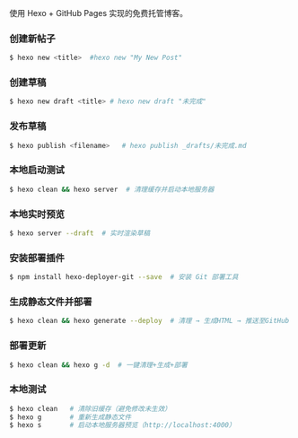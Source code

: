 使用 Hexo + GitHub Pages 实现的免费托管博客。

### 创建新帖子

``` bash
$ hexo new <title>  #hexo new "My New Post"
```

### 创建草稿

``` bash
$ hexo new draft <title> # hexo new draft "未完成"
```

### 发布草稿

``` bash
$ hexo publish <filename>   # hexo publish _drafts/未完成.md
```

### 本地启动测试

``` bash
$ hexo clean && hexo server  # 清理缓存并启动本地服务器
```

### 本地实时预览

``` bash
$ hexo server --draft  # 实时渲染草稿
```

### 安装部署插件

``` bash
$ npm install hexo-deployer-git --save  # 安装 Git 部署工具
```

### 生成静态文件并部署

``` bash
$ hexo clean && hexo generate --deploy  # 清理 → 生成HTML → 推送至GitHub
```

### 部署更新

``` bash
$ hexo clean && hexo g -d  # 一键清理+生成+部署
```

### 本地测试

``` bash
$ hexo clean   # 清除旧缓存（避免修改未生效）
$ hexo g       # 重新生成静态文件
$ hexo s       # 启动本地服务器预览（http://localhost:4000）
```